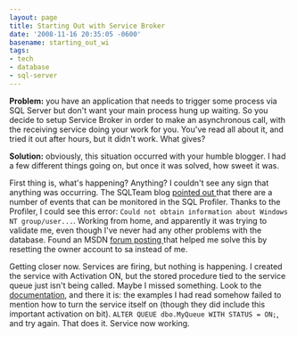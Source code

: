 ```yaml
---
layout: page
title: Starting Out with Service Broker
date: '2008-11-16 20:35:05 -0600'
basename: starting_out_wi
tags:
- tech
- database
- sql-server
---
```


**Problem:** you have an application that needs to trigger some process via SQL
Server but don't want your main process hung up waiting. So you decide to setup
Service Broker in order to make an asynchronous call, with the receiving service
doing your work for you. You've read all about it, and tried it out after hours,
but it didn't work. What gives?

<!--more-->

**Solution:** obviously, this situation occurred with your humble blogger. I had
a few different things going on, but once it was solved, how sweet it was.

First thing is, what's happening? Anything? I couldn't see any sign that
anything was occurring. The SQLTeam blog [
pointed out ](http://www.sqlteam.com/article/how-to-troubleshoot-service-broker-problems)that there are a number of events that can be monitored in the
SQL Profiler. Thanks to the Profiler, I could see this error: `Could not obtain
information about Windows NT group/user...`. Working from home, and
apparently it was trying to validate me, even though I've never had any other
problems with the database. Found an MSDN [
forum posting ](http://forums.microsoft.com/MSDN/ShowPost.aspx?PostID=542041&amp;SiteID=1)that helped me solve this by resetting the owner account to sa
instead of me.

Getting closer now. Services are firing, but nothing is happening. I created the
service with Activation ON, but the stored procedure tied to the service queue
just isn't being called. Maybe I missed something. Look to the [documentation](http://msdn.microsoft.com/en-us/library/ms189529.aspx),
and there it is: the examples I had read somehow failed to mention how to turn
the service itself on (though they did include this important activation on
bit). `ALTER QUEUE dbo.MyQueue WITH STATUS = ON;`, and try again. That does it.
Service now working.
